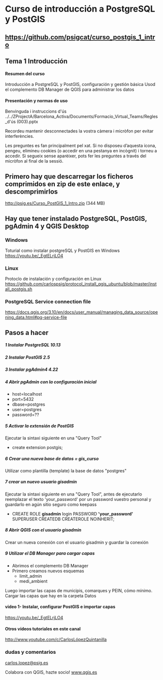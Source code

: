 
# Curso de introducción a PostgreSQL y PostGIS

## https://github.com/psigcat/curso_postgis_1_intro

## Tema 1 Introducción

#### Resumen del curso
Introducción a PostgreSQL y PostGIS, configuración y gestión básica
Usod el complemento DB Manager de QGIS para administrar los datos

#### Presentación y normas de uso
Benvinguda i instruccions d'ús
../../ZProjectA/Barcelona_Activa/Documents/Formacio_Virtual_Teams/Regles_d'ús (003).pptx

Recordeu mantenir desconnectades la vostra càmera i micròfon per evitar interferències.

Les preguntes es fan principalment pel xat. Si no disposeu d’aquesta icona, pengeu, elimineu cookies (o accedir en una pestanya en incògnit) i torneu a accedir. Si segueix sense aparèixer, pots fer les preguntes a través del micròfon al final de la sessió.

## Primero hay que descarregar los ficheros comprimidos en zip de este enlace, y descomprimirlos
http://psig.es/Curso_PostGIS_1_Intro.zip (344 MB)

## Hay que tener instalado PostgreSQL, PostGIS, pgAdmin 4 y QGIS Desktop

### Windows
Toturial como instalar postgreSQL y PostGIS en Windows
https://youtu.be/_EgtELrjLO4

### Linux
Protoclo de instalación y configuración en Linux
https://github.com/carlospsig/protocol_install_qgis_ubuntu/blob/master/install_postgis.sh


### PostgreSQL Service connection file
https://docs.qgis.org/3.10/en/docs/user_manual/managing_data_source/opening_data.html#pg-service-file

## Pasos a hacer
##### 1 Instalar PostgreSQL 10.13

##### 2 Instalar PostGIS 2.5

##### 3 Instalar pgAdmin4 4.22

##### 4 Abrir pgAdmin con la configuración inicial
- host=localhost
- port=5432
- dbase=postgres
- user=postgres
- password=??

##### 5 Activar la extensión de PostGIS
Ejecutar la sintaxi siguiente en una "Query Tool"
- create extension postgis;

##### 6 Crear una nueva base de datos = **gis_curso**
Utilizar como plantilla (template) la base de datos "postgres"

##### 7 crear un nuevo usuario gisadmin
Ejecutar la sintaxi siguiente en una "Query Tool", antes de ejecutarlo reemplazar el texto 'your_password' por un password vuestro personal y guardarlo en agún sitio seguro como keepass
- CREATE ROLE **gisadmin** login PASSWORD **'your_password'** SUPERUSER CREATEDB CREATEROLE NOINHERIT;

##### 8 Abrir QGIS con el usuario gisadmin
Crear un nueva conexión con el usuario gisadmin y guardar la conexión

##### 9 Utilizar el DB Manager para cargar capas
- Abrimos el complemento DB Manager
- Primero creamos nuevos esquemas 
  - limit_admin 
  - medi_ambient

Luego importar las capas de municipis, comarques y PEIN, cómo mínimo.
Cargar las capas que hay en la carpeta Datos


#### video 1- Instalar, configurar PostGIS e importar capas
https://youtu.be/_EgtELrjLO4


#### Otros vídeos tutoriales en este canal
http://www.youtube.com/c/CarlosLópezQuintanilla

### dudas y comentarios
carlos.lopez@psig.es

Colabora con QGIS, hazte socio!
www.qgis.es
